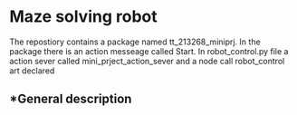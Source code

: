 # Maze solving robot

The repostiory contains a package named tt_213268_miniprj. In the package there is an action messeage called Start. In robot_control.py file a action sever called mini_prject_action_sever and a node call robot_control art declared

## *General description
 


